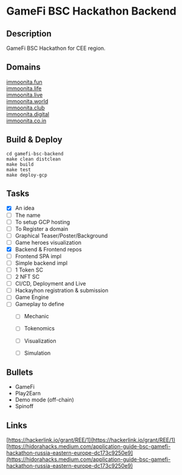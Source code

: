 GameFi BSC Hackathon Backend
============================

Description
-----------
GameFi BSC Hackathon for CEE region.

Domains
-------
[immoonita.fun](https://immoonita.fun)  
[immoonita.life](https://immoonita.life)  
[immoonita.live](https://immoonita.live)  
[immoonita.world](https://immoonita.world)  
[immoonita.club](https://immoonita.club)  
[immoonita.digital](https://immoonita.digital)  
[immoonita.co.in](https://immoonita.co.in)  

Build & Deploy
--------------

    cd gamefi-bsc-backend
    make clean distclean
    make build
    make test
    make deploy-gcp


Tasks
-----

 - [x] An idea
 - [ ] The name
 - [ ] To setup GCP hosting
 - [ ] To Register a domain
 - [ ] Graphical Teaser/Poster/Background
 - [ ] Game heroes visualization
 - [x] Backend & Frontend repos
 - [ ] Frontend SPA impl
 - [ ] Simple backend impl
 - [ ] 1 Token SC
 - [ ] 2 NFT SC
 - [ ] CI/CD, Deployment and Live
 - [ ] Hackayhon registration & submission
 - [ ] Game Engine
 - [ ] Gameplay to define
    - [ ] Mechanic
    - [ ] Tokenomics
    - [ ] Visualization
    - [ ] Simulation


Bullets
-------
 - GameFi
 - Play2Earn
 - Demo mode (off-chain)
 - Spinoff

Links
-----
[https://hackerlink.io/grant/REE/1](https://hackerlink.io/grant/REE/1)  
[https://hidorahacks.medium.com/application-guide-bsc-gamefi-hackathon-russia-eastern-europe-dc173c9250e9](https://hidorahacks.medium.com/application-guide-bsc-gamefi-hackathon-russia-eastern-europe-dc173c9250e9)  


